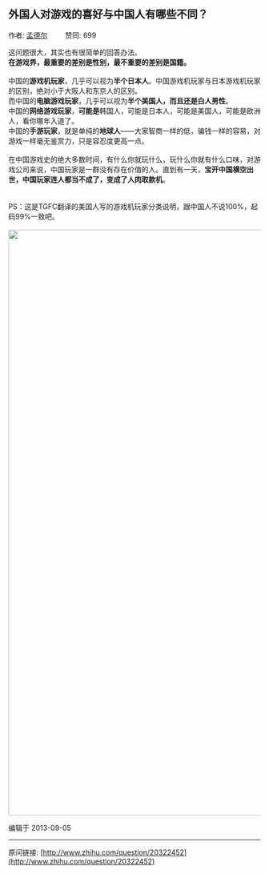 ## 外国人对游戏的喜好与中国人有哪些不同？

作者: [孟德尔](http://www.zhihu.com/people/meng-de-er)&nbsp;&nbsp;&nbsp;&nbsp;&nbsp;&nbsp;&nbsp;&nbsp; 赞同: 699


这问题很大，其实也有很简单的回答办法。<br><b>在游戏界，最重要的差别是性别，最不重要的差别是国籍。</b><br><br>中国的<b>游戏机玩家</b>，几乎可以视为<b>半个日本人</b>。中国游戏机玩家与日本游戏机玩家的区别，绝对小于大阪人和东京人的区别。<br>而中国的<b>电脑游戏玩家</b>，几乎可以视为<b>半个美国人，而且还是白人男性</b>。<br>中国的<b>网络游戏玩家</b>，<b>可能是</b>韩国人，可能是日本人，可能是美国人，可能是欧洲人，看你哪年入道了。<br>中国的<b>手游玩家</b>，就是单纯的<b>地球人</b>——大家智商一样的低，骗钱一样的容易，对游戏一样毫无鉴赏力，只是容忍度更高一点。<br><br>在中国游戏史的绝大多数时间，有什么你就玩什么，玩什么你就有什么口味，对游戏公司来说，中国玩家是一群没有存在价值的人。直到有一天，<b>宝开中国横空出世，中国玩家连人都当不成了，变成了人肉取款机</b>。<br><br><br>PS：这是TGFC翻译的美国人写的游戏机玩家分类说明，跟中国人不说100%，起码99%一致吧。<br><br><img data-rawheight="849" data-rawwidth="1170" src="http://pic3.zhimg.com/8039026609a1b4607b643a8825fe72f6_b.jpg" class="origin_image zh-lightbox-thumb" width="1170" data-original="http://pic3.zhimg.com/8039026609a1b4607b643a8825fe72f6_r.jpg">



编辑于 2013-09-05



---
原问链接: [http://www.zhihu.com/question/20322452](http://www.zhihu.com/question/20322452)